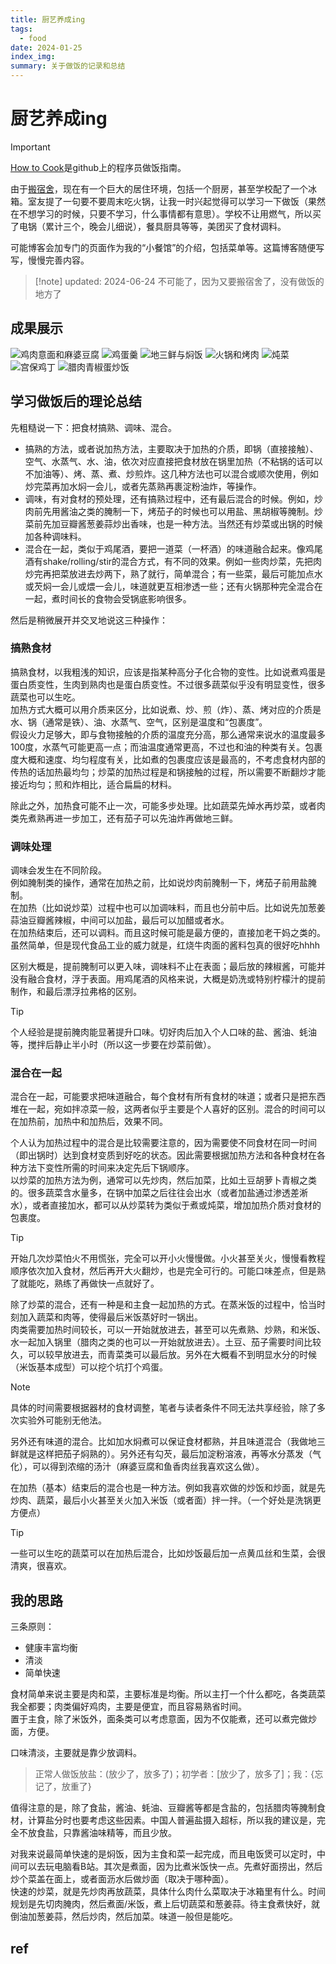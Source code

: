 ```yaml
---
title: 厨艺养成ing
tags:
  - food
date: 2024-01-25
index_img:
summary: 关于做饭的记录和总结
---
```


# 厨艺养成ing

> [!important]
> [How to Cook](https://cook.aiursoft.cn/)是github上的程序员做饭指南。

由于[搬宿舍](/hugo/diary/dormitory)，现在有一个巨大的居住环境，包括一个厨房，甚至学校配了一个冰箱。室友提了一句要不要周末吃火锅，让我一时兴起觉得可以学习一下做饭（果然在不想学习的时候，只要不学习，什么事情都有意思）。学校不让用燃气，所以买了电锅（累计三个，晚会儿细说），餐具厨具等等，美团买了食材调料。

可能博客会加专门的页面作为我的“小餐馆”的介绍，包括菜单等。这篇博客随便写写，慢慢完善内容。

> [!note] updated: 2024-06-24
> 不可能了，因为又要搬宿舍了，没有做饭的地方了

## 成果展示

![鸡肉意面和麻婆豆腐](https://i0.hdslb.com/bfs/openplatform/f315fef42f4c6a46beec85f6dc37bdb1318015c3.jpg)
![鸡蛋羹](https://i0.hdslb.com/bfs/openplatform/d28854053df7a322347fa1bf424125cd512e42ca.jpg)
![地三鲜与焖饭](https://i0.hdslb.com/bfs/openplatform/05b5bc3b2de5e40879002a8b937e9894a920cf36.jpg)
![火锅和烤肉](https://i0.hdslb.com/bfs/openplatform/1d870fbd900c0509c4b65a0668f4c056c704a62f.jpg)
![炖菜](https://i0.hdslb.com/bfs/openplatform/175844cc97fbe2be9be6a3f258ed6913b19640c4.jpg)
![宫保鸡丁](https://i0.hdslb.com/bfs/openplatform/2e230de01cbe25b5a7238f11bc13fd4556a7500c.jpg)
![腊肉青椒蛋炒饭](https://i0.hdslb.com/bfs/openplatform/44d6c90ab480e846e19773181256d3676470d0a1.jpg)

## 学习做饭后的理论总结

先粗糙说一下：把食材搞熟、调味、混合。

- 搞熟的方法，或者说加热方法，主要取决于加热的介质，即锅（直接接触）、空气、水蒸气、水、油，依次对应直接把食材放在锅里加热（不粘锅的话可以不加油等）、烤、蒸、煮、炒煎炸。这几种方法也可以混合或顺次使用，例如炒完菜再加水焖一会儿，或者先蒸熟再裹淀粉油炸，等操作。
- 调味，有对食材的预处理，还有搞熟过程中，还有最后混合的时候。例如，炒肉前先用酱油之类的腌制一下，烤茄子的时候也可以用盐、黑胡椒等腌制。炒菜前先加豆瓣酱葱姜蒜炒出香味，也是一种方法。当然还有炒菜或出锅的时候加各种调味料。
- 混合在一起，类似于鸡尾酒，要把一道菜（一杯酒）的味道融合起来。像鸡尾酒有shake/rolling/stir的混合方式，有不同的效果。例如一些肉炒菜，先把肉炒完再把菜放进去炒两下，熟了就行，简单混合；有一些菜，最后可能加点水或芡焖一会儿或煨一会儿，味道就更互相渗透一些；还有火锅那种完全混合在一起，煮时间长的食物会受锅底影响很多。

然后是稍微展开并交叉地说这三种操作：

### 搞熟食材

搞熟食材，以我粗浅的知识，应该是指某种高分子化合物的变性。比如说煮鸡蛋是蛋白质变性，生肉到熟肉也是蛋白质变性。不过很多蔬菜似乎没有明显变性，很多蔬菜也可以生吃。  
加热方式大概可以用介质来区分，比如说煮、炒、煎（炸）、蒸、烤对应的介质是水、锅（通常是铁）、油、水蒸气、空气，区别是温度和“包裹度”。  
假设火力足够大，即与食物接触的介质的温度充分高，那么通常来说水的温度最多100度，水蒸气可能更高一点；而油温度通常更高，不过也和油的种类有关。包裹度大概和速度、均匀程度有关，比如煮的包裹度应该是最高的，不考虑食材内部的传热的话加热最均匀；炒菜的加热过程是和锅接触的过程，所以需要不断翻炒才能接近均匀；煎和炸相比，适合扁扁的材料。

除此之外，加热食可能不止一次，可能多步处理。比如蔬菜先焯水再炒菜，或者肉类先煮熟再进一步加工，还有茄子可以先油炸再做地三鲜。

### 调味处理

调味会发生在不同阶段。  
例如腌制类的操作，通常在加热之前，比如说炒肉前腌制一下，烤茄子前用盐腌制。  
在加热（比如说炒菜）过程中也可以加调味料，而且也分前中后。比如说先加葱姜蒜油豆瓣酱辣椒，中间可以加盐，最后可以加醋或者水。  
在加热结束后，还可以调料。而且这时候可能是最方便的，直接加老干妈之类的。虽然简单，但是现代食品工业的威力就是，红烧牛肉面的酱料包真的很好吃hhhh

区别大概是，提前腌制可以更入味，调味料不止在表面；最后放的辣椒酱，可能并没有融合食材，浮于表面。用鸡尾酒的风格来说，大概是奶洗或特别柠檬汁的提前制作，和最后漂浮拉弗格的区别。

> [!tip]
> 个人经验是提前腌肉能显著提升口味。切好肉后加入个人口味的盐、酱油、蚝油等，搅拌后静止半小时（所以这一步要在炒菜前做）。

### 混合在一起

混合在一起，可能要求把味道融合，每个食材有所有食材的味道；或者只是把东西堆在一起，宛如拌凉菜一般，这两者似乎主要是个人喜好的区别。混合的时间可以在加热前，加热中和加热后，效果不同。

个人认为加热过程中的混合是比较需要注意的，因为需要使不同食材在同一时间（即出锅时）达到食材变质到好吃的状态。因此需要根据加热方法和各种食材在各种方法下变性所需的时间来决定先后下锅顺序。  
以炒菜的加热方法为例，通常可以先炒肉，然后加菜，比如土豆胡萝卜青椒之类的。很多蔬菜含水量多，在锅中加菜之后往往会出水（或者加盐通过渗透差淅水），或者直接加水，都可以从炒菜转为类似于煮或炖菜，增加加热介质对食材的包裹度。

> [!tip]
> 开始几次炒菜怕火不用慌张，完全可以开小火慢慢做。小火甚至关火，慢慢看教程顺序依次加入食材，然后再开大火翻炒，也是完全可行的。可能口味差点，但是熟了就能吃，熟练了再做快一点就好了。

除了炒菜的混合，还有一种是和主食一起加热的方式。在蒸米饭的过程中，恰当时刻加入蔬菜和肉等，使得最后米饭蒸好时一锅出。  
肉类需要加热时间较长，可以一开始就放进去，甚至可以先煮熟、炒熟，和米饭、水一起加入锅里（腊肉之类的也可以一开始就放进去）。土豆、茄子需要时间比较久，可以较早放进去，而青菜类可以最后放。另外在大概看不到明显水分的时候（米饭基本成型）可以挖个坑打个鸡蛋。

> [!note]
> 具体的时间需要根据器材的食材调整，笔者与读者条件不同无法共享经验，除了多次实验外可能别无他法。

另外还有味道的混合。比如加水焖煮可以保证食材都熟，并且味道混合（我做地三鲜就是这样把茄子焖熟的）。另外还有勾芡，最后加淀粉溶液，再等水分蒸发（气化），可以得到浓缩的汤汁（麻婆豆腐和鱼香肉丝我喜欢这么做）。

在加热（基本）结束后的混合也是一种方法。例如我喜欢做的炒饭和炒面，就是先炒肉、蔬菜，最后小火甚至关火加入米饭（或者面）拌一拌。（一个好处是洗锅更方便点）

> [!tip]
> 一些可以生吃的蔬菜可以在加热后混合，比如炒饭最后加一点黄瓜丝和生菜，会很清爽，很喜欢。

## 我的思路

三条原则：

- 健康丰富均衡
- 清淡
- 简单快速

食材简单来说主要是肉和菜，主要标准是均衡。所以主打一个什么都吃，各类蔬菜我全都要；肉类偏好鸡肉，主要是便宜，而且容易熟省时间。  
置于主食，除了米饭外，面条类可以考虑意面，因为不仅能煮，还可以煮完做炒面，方便。

口味清淡，主要就是靠少放调料。

> 正常人做饭放盐：(放少了，放多了)；初学者：[放少了，放多了]；我：{忘记了，放重了}

值得注意的是，除了食盐，酱油、蚝油、豆瓣酱等都是含盐的，包括腊肉等腌制食材，计算盐分时也要考虑这些因素。中国人普遍盐摄入超标，所以我的建议是，完全不放食盐，只靠酱油味精等，而且少放。

对我来说最简单快速的是焖饭，因为主食和菜一起完成，而且电饭煲可以定时，中间可以去玩电脑看B站。其次是煮面，因为比煮米饭快一点。先煮好面捞出，然后炒个菜盖在面上，或者面沥水后做炒面（取决于哪种面）。  
快速的炒菜，就是先炒肉再放蔬菜，具体什么肉什么菜取决于冰箱里有什么。时间规划是先切肉腌肉，然后煮面/米饭，煮上后切蔬菜和葱姜蒜。待主食煮快好，就倒油加葱姜蒜，然后炒肉，然后加菜。味道一般但是能吃。


## ref
